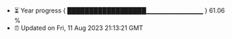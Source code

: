 - ⏳ Year progress { ██████████████████▁▁▁▁▁▁▁▁▁▁▁▁ } 61.06 %
- ⏰ Updated on Fri, 11 Aug 2023 21:13:21 GMT

